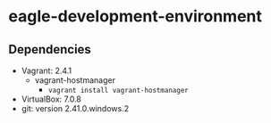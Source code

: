# eagle-development-environment

## Dependencies

- Vagrant: 2.4.1
  - vagrant-hostmanager
    - `vagrant install vagrant-hostmanager`
- VirtualBox: 7.0.8
- git: version 2.41.0.windows.2
